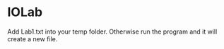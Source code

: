 # IOLab
Add Lab1.txt into your temp folder. Otherwise run the program and it will create a new file.
